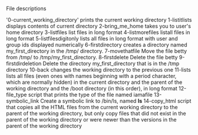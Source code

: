 File descriptions

'0-current_working_directory' prints the current working directory
1-listitlists displays contents of current directory
2-bring_me_home takes you to user's home directory
3-listfiles list files in long format
4-listmorefiles listall files in long format
5-listfilesdigitonly lists all files in long format with user and group ids displayed numerically
6-firstdirectory creates a directory named my_first_directory in the /tmp/ directory.
7-movethatfile Move the file betty from /tmp/ to /tmp/my_first_directory.
8-firstdelete Delete the file betty
9-firstdirdeletion Delete the directory my_first_directory that is in the /tmp directory
10-back changes the working directory to the previous one
11-lists  lists all files (even ones with names beginning with a period character, which are normally hidden) in the current directory and the parent of the working directory and the /boot directory (in this order), in long format
12-file_type script that prints the type of the file named iamafile
13-symbolic_link Create a symbolic link to /bin/ls, named __ls__
14-copy_html script that copies all the HTML files from the current working directory to the parent of the working directory, but only copy files that did not exist in the parent of the working directory or were newer than the versions in the parent of the working directory
